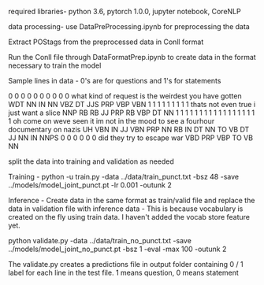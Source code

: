 required libraries- 
python 3.6, pytorch 1.0.0, jupyter notebook, CoreNLP

data processing- 
use DataPreProcessing.ipynb for preprocessing the data

Extract POStags from the preprocessed data in Conll format 

Run the Conll file through DataFormatPrep.ipynb to create data in the format necessary to train the model


Sample lines in data - 0's are for questions and 1's for statements

0 0 0 0 0 0 0 0 0 0     what kind of request is the weirdest you have gotten    WDT NN IN NN VBZ DT JJS PRP VBP VBN
1 1 1 1 1 1 1 1 1       thats not even true i just want a slice NNP RB RB JJ PRP RB VBP DT NN
1 1 1 1 1 1 1 1 1 1 1 1 1 1 1 1 1 1     oh come on weve seen it im not in the mood to see a fourhour documentary on nazis       UH VBN IN JJ VBN PRP NN RB IN DT NN TO VB DT JJ NN IN NNPS
0 0 0 0 0 0     did they try to escape war      VBD PRP VBP TO VB NN


split the data into training and validation as needed

Training - 
python -u train.py -data ../data/train_punct.txt -bsz 48 -save ../models/model_joint_punct.pt -lr 0.001 -outunk 2 


Inference - Create data in the same format as train/valid file and replace the data in validation file with inference data -  This is because vocabulary is created on the fly using train data. I haven't added the vocab store feature yet. 

python validate.py -data ../data/train_no_punct.txt -save ../models/model_joint_no_punct.pt -bsz 1 -eval -max 100 -outunk 2

The validate.py creates a predictions file in output folder containing 0 / 1 label for each line in the test file. 1 means question, 0 means statement
